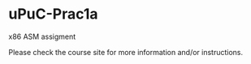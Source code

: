 # uPuC-Prac1a
x86 ASM assigment

Please check the course site for more information and/or instructions.

